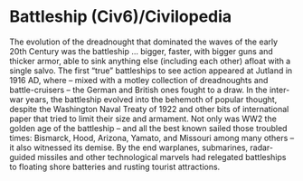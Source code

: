 # Battleship (Civ6)/Civilopedia

The evolution of the dreadnought that dominated the waves of the early 20th Century was the battleship … bigger, faster, with bigger guns and thicker armor, able to sink anything else (including each other) afloat with a single salvo. The first “true” battleships to see action appeared at Jutland in 1916 AD, where – mixed with a motley collection of dreadnoughts and battle-cruisers – the German and British ones fought to a draw. In the inter-war years, the battleship evolved into the behemoth of popular thought, despite the Washington Naval Treaty of 1922 and other bits of international paper that tried to limit their size and armament. Not only was WW2 the golden age of the battleship – and all the best known sailed those troubled times: Bismarck, Hood, Arizona, Yamato, and Missouri among many others – it also witnessed its demise. By the end warplanes, submarines, radar-guided missiles and other technological marvels had relegated battleships to floating shore batteries and rusting tourist attractions.